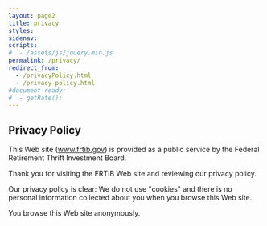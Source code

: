 ```yaml
---
layout: page2
title: privacy
styles:
sidenav:
scripts:
#  - /assets/js/jquery.min.js
permalink: /privacy/
redirect_from:
  - /privacyPolicy.html
  - /privacy-policy.html
#document-ready:
#  - getRate();
---
```


## Privacy Policy

This Web site (www.frtib.gov) is provided as a public service by the Federal Retirement Thrift Investment Board.

Thank you for visiting the FRTIB Web site and reviewing our privacy policy.

Our privacy policy is clear: We do not use "cookies" and there is no personal information collected about you when you browse this Web site.

You browse this Web site anonymously.

<!-- CONTENT END -->
